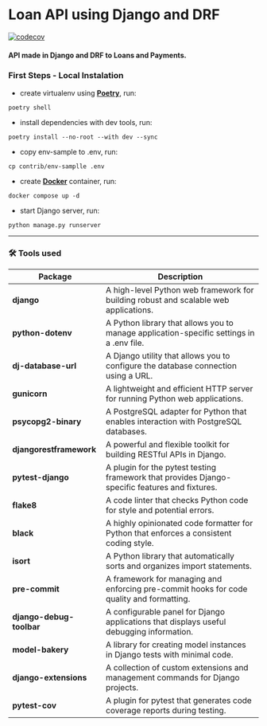 # Loan API using Django and DRF

[![codecov](https://codecov.io/gh/victoraugusto6/api-loan-django/branch/main/graph/badge.svg?token=9UIXZOAZ47)](https://codecov.io/gh/victoraugusto6/api-loan-django)

#### API made in Django and DRF to Loans and Payments.

### First Steps - Local Instalation

- create virtualenv using **[Poetry](https://python-poetry.org/docs/)**, run:

```commandline
poetry shell
```

- install dependencies with dev tools, run:

```commandline
poetry install --no-root --with dev --sync
```

- copy env-sample to .env, run:

```commandline
cp contrib/env-samplle .env
```

- create **[Docker](https://www.docker.com/)** container, run:

```commandline
docker compose up -d
```

- start Django server, run:

```commandline
python manage.py runserver
```

---

### 🛠 Tools used

| Package                  | Description                                                                                    |
|--------------------------|------------------------------------------------------------------------------------------------|
| **django**               | A high-level Python web framework for building robust and scalable web applications.           |
| **python-dotenv**        | A Python library that allows you to manage application-specific settings in a .env file.       | 
| **dj-database-url**      | A Django utility that allows you to configure the database connection using a URL.             |
| **gunicorn**             | A lightweight and efficient HTTP server for running Python web applications.                   |
| **psycopg2-binary**      | A PostgreSQL adapter for Python that enables interaction with PostgreSQL databases.            |
| **djangorestframework**  | A powerful and flexible toolkit for building RESTful APIs in Django.                           |
| **pytest-django**        | A plugin for the pytest testing framework that provides Django-specific features and fixtures. |
| **flake8**               | A code linter that checks Python code for style and potential errors.                          |
| **black**                | A highly opinionated code formatter for Python that enforces a consistent coding style.        |
| **isort**                | A Python library that automatically sorts and organizes import statements.                     |
| **pre-commit**           | A framework for managing and enforcing pre-commit hooks for code quality and formatting.       |
| **django-debug-toolbar** | A configurable panel for Django applications that displays useful debugging information.       |
| **model-bakery**         | A library for creating model instances in Django tests with minimal code.                      |
| **django-extensions**    | A collection of custom extensions and management commands for Django projects.                 |
| **pytest-cov**           | A plugin for pytest that generates code coverage reports during testing.                       |
